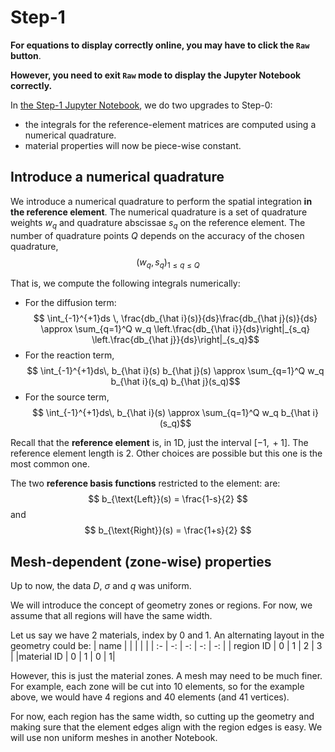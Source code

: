 # Step-1

**For equations to display correctly online, you may have to click the `Raw` button**.

**However, you need to exit `Raw` mode to display the Jupyter Notebook correctly.**


In [the Step-1 Jupyter Notebook](./Learning_FEM_1D_step1.ipynb),  we do two upgrades to Step-0:
- the integrals for the reference-element matrices are computed using a numerical quadrature.
- material properties will now be piece-wise constant.

## Introduce a numerical quadrature

We introduce a numerical quadrature to perform the spatial integration **in the reference element**.
The numerical quadrature is a set of quadrature weights $w_q$ and quadrature abscissae $s_q$ on the reference element. The number of quadrature points $Q$ depends on the accuracy of the chosen quadrature,
$$
(w_q,s_q)_{1 \le q \le Q}
$$

That is, we compute the following integrals numerically:
- For the diffusion term:
$$ \int_{-1}^{+1}ds \, \frac{db_{\hat i}(s)}{ds}\frac{db_{\hat j}(s)}{ds} \approx \sum_{q=1}^Q w_q \left.\frac{db_{\hat i}}{ds}\right|_{s_q} \left.\frac{db_{\hat j}}{ds}\right|_{s_q}$$
- For the reaction term,
$$ \int_{-1}^{+1}ds\, b_{\hat i}(s) b_{\hat j}(s) \approx \sum_{q=1}^Q w_q  b_{\hat i}(s_q) b_{\hat j}(s_q)$$
- For the source term,
$$ \int_{-1}^{+1}ds\, b_{\hat i}(s) \approx \sum_{q=1}^Q w_q   b_{\hat i}(s_q)$$


Recall that the  **reference element** is, in 1D, just the interval $[-1,\,+1]$. The reference element length is 2. Other choices are possible but this one is the most common one.

The two **reference basis functions** restricted to the element: are:
$$ b_{\text{Left}}(s) = \frac{1-s}{2} $$
and
$$ b_{\text{Right}}(s) = \frac{1+s}{2} $$


## Mesh-dependent (zone-wise) properties

Up to now, the data $D$, $\sigma$ and $q$ was uniform.

We will introduce the concept of geometry zones or regions. For now, we assume that all regions will have the same width.

Let us say we have 2 materials, index by 0 and 1. An alternating layout in the geometry could be:
| name |  |  |  |  |
| :- | -: | -: | -: | -: |
| region ID | 0 | 1 | 2 | 3 |
|material ID | 0 | 1 | 0 | 1|

However, this is just the material zones. A mesh may need to be much finer. For example, each zone will be cut into 10 elements, so for the example above, we would have 4 regions and 40 elements (and 41 vertices).

For now, each region has the same width, so cutting up the geometry and making sure that the element edges align with the region edges is easy. We will use non uniform meshes in another Notebook.